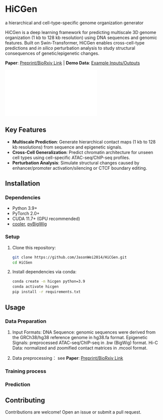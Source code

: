# HiCGen
a hierarchical and cell-type-specific genome organization generator 

HiCGen is a deep learning framework for predicting multiscale 3D genome organization (1 kb to 128 kb resolution) using DNA sequences and genomic features. Built on Swin-Transformer, HiCGen enables cross-cell-type predictions and *in silico* perturbation analysis to study structural consequences of genetic/epigenetic changes. 

**Paper**: [Preprint/BioRxiv Link]() | **Demo Data**: [Example Inputs/Outputs](examples/)

![HiCGen Overview](docs/overview.pdf)

## Key Features
- **Multiscale Prediction**: Generate hierarchical contact maps (1 kb to 128 kb resolutions) from sequence and epigenetic signals.
- **Cross-Cell Generalization**: Predict chromatin architecture for unseen cell types using cell-specific ATAC-seq/ChIP-seq profiles.
- **Perturbation Analysis**: Simulate structural changes caused by enhancer/promoter activation/silencing or CTCF boundary editing.

## Installation

### Dependencies
- Python 3.9+
- PyTorch 2.0+
- CUDA 11.7+ (GPU recommended)
- [cooler](https://github.com/open2c/cooler), [pyBigWig](https://github.com/deeptools/pyBigWig)

### Setup
1. Clone this repository:
   ```bash
   git clone https://github.com/JasonWei2014/HiCGen.git
   cd HiCGen
2. Install dependencies via conda:
   ```bash
   conda create -n hicgen python=3.9
   conda activate hicgen
   pip install -r requirements.txt
   
## Usage

### Data Preparation
1. Input Formats:
DNA Sequence: genomic sequences were derived from the GRCh38/hg38 reference genome in hg38.fa format.
Epigenetic Signals: preprocessed ATAC-seq/ChIP-seq in .bw (BigWig) format.
Hi-C Data: normalized and zoomified contact matrices in .mcool format.

2. Data preprocessing：
see **Paper**: [Preprint/BioRxiv Link]()

### Training process

### Prediction


## Contributing 
Contributions are welcome! Open an issue or submit a pull request.

